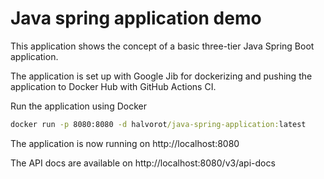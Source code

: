 # Java spring application demo
This application shows the concept of a basic three-tier Java Spring Boot application.

The application is set up with Google Jib for dockerizing and pushing the application to Docker Hub with GitHub Actions CI.

Run the application using Docker

```cmd
docker run -p 8080:8080 -d halvorot/java-spring-application:latest
```

The application is now running on http://localhost:8080

The API docs are available on http://localhost:8080/v3/api-docs
